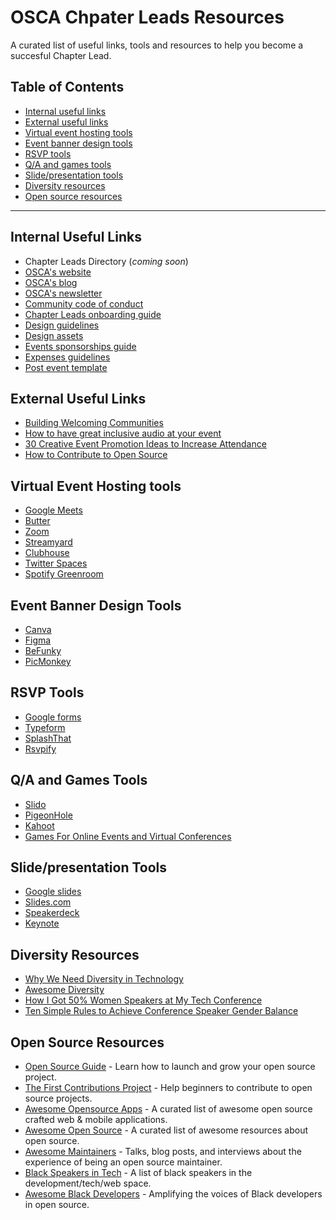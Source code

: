 # OSCA Chpater Leads Resources

A curated list of useful links, tools and resources to help you become a succesful Chapter Lead.

## Table of Contents

- [Internal useful links](#internal-useful-links)
- [External useful links](#external-useful-links)
- [Virtual event hosting tools](#virtual-event-hosting-tools)
- [Event banner design tools](#event-banner-design-tools)
- [RSVP tools](#rsvp-tools)
- [Q/A and games tools](#qa-and-games-tools)
- [Slide/presentation tools](#slidepresentation-tools)
- [Diversity resources](#diversity-resources)
- [Open source resources](#open-source-resources)

---

## Internal Useful Links

- Chapter Leads Directory (_coming soon_)
- [OSCA's website](https://oscafrica.org)
- [OSCA's blog](https://blog.oscafrica.org)
- [OSCA's newsletter](https://blog.oscafrica.org/newsletter)
- [Community code of conduct](https://docs.oscafrica.org/about/community-code-of-conduct)
- [Chapter Leads onboarding guide](https://docs.oscafrica.org/community/chapters/chapter-leads-onboarding-guide)
- [Design guidelines](https://github.com/oscafrica/Design/blob/master/Chapters%20Program/OSCA%20Chapters%20Design%20Guide.pdf)
- [Design assets](https://github.com/oscafrica/Design/tree/master/Brand%20Assets)
- [Events sponsorships guide](https://github.com/oscafrica/chapter-leads-hub/blob/master/docs/sponsorship.md)
- [Expenses guidelines](https://github.com/oscafrica/chapter-leads-hub/blob/master/docs/expenses.md)
- [Post event template](https://github.com/oscafrica/chapter-leads-hub/blob/master/docs/post-event-template.md)

## External Useful Links

- [Building Welcoming Communities](https://opensource.guide/building-community)
- [How to have great inclusive audio at your event](https://github.com/njt/event-audio)
- [30 Creative Event Promotion Ideas to Increase Attendance](https://www.eventbrite.com/blog/creative-event-promotion-ideas-ds00/)
- [How to Contribute to Open Source](https://opensource.guide/how-to-contribute)

## Virtual Event Hosting tools

- [Google Meets](https://meets.google.com)
- [Butter](https://butter.us)
- [Zoom](https://zoom.us)
- [Streamyard](https://streamyard.com)
- [Clubhouse](https://joinclubhouse.com)
- [Twitter Spaces](https://help.twitter.com/en/using-twitter/spaces)
- [Spotify Greenroom](https://spotify.com/us/greenroom)

## Event Banner Design Tools

- [Canva](https://www.canva.com)
- [Figma](https://www.figma.com)
- [BeFunky](https://www.befunky.com)
- [PicMonkey](https://www.picmonkey.com)

## RSVP Tools

- [Google forms](https://forms.google.com)
- [Typeform](https://www.typeform.com)
- [SplashThat](https://splashthat.com)
- [Rsvpify](https://rsvpify.com)

## Q/A and Games Tools

- [Slido](https://www.sli.do)
- [PigeonHole](https://pigeonholelive.com)
- [Kahoot](https://kahoot.it)
- [Games For Online Events and Virtual Conferences](https://www.marketjs.com/games-for-online-events-virtual-conference-and-exhibitions)

## Slide/presentation Tools

- [Google slides](https://slides.google.com)
- [Slides.com](https://slides.com/bolajiayodeji)
- [Speakerdeck](https://speakerdeck.com)
- [Keynote](https://www.apple.com/keynote)

## Diversity Resources

- [Why We Need Diversity in Technology](https://youtu.be/OOQfQwxCOF0)
- [Awesome Diversity](https://github.com/folkswhocode/awesome-diversity)
- [How I Got 50% Women Speakers at My Tech Conference](https://geekfeminismdotorg.wordpress.com/2012/05/21/how-i-got-50-women-speakers-at-my-tech-conference/)
- [Ten Simple Rules to Achieve Conference Speaker Gender Balance](https://journals.plos.org/ploscompbiol/article?id=10.1371/journal.pcbi.1003903)

## Open Source Resources

- [Open Source Guide](https://opensource.guide) - Learn how to launch and grow your open source project.
- [The First Contributions Project](https://github.com/firstcontributions/first-contributions) - Help beginners to contribute to open source projects.
- [Awesome Opensource Apps](https://github.com/unicodeveloper/awesome-opensource-apps) - A curated list of awesome open source crafted web & mobile applications.
- [Awesome Open Source](https://github.com/oscafrica/awesome-open-source) - A curated list of awesome resources about open source.
- [Awesome Maintainers](https://github.com/nayafia/awesome-maintainers) - Talks, blog posts, and interviews about the experience of being an open source maintainer.
- [Black Speakers in Tech](https://github.com/samanthabretous/black-speakers-in-tech) - A list of black speakers in the development/tech/web space.
- [Awesome Black Developers](https://github.com/bdougie/awesome-black-developers) - Amplifying the voices of Black developers in open source.
